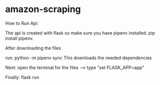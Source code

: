 # amazon-scraping
How to Run Api:

The api is created with flask so make sure you have pipenv installed. pip install pipenv. 

After downloading the files 

run:  python -m pipenv sync 
This downloads the needed dependencies 

Next: open the terminal for the files --> type "set FLASK_APP=app"

Finally: flask run
